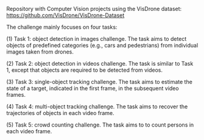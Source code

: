 Repository with Computer Vision projects using the VisDrone dataset: https://github.com/VisDrone/VisDrone-Dataset

The challenge mainly focuses on four tasks:

(1) Task 1: object detection in images challenge. The task aims to detect objects of predefined categories (e.g., cars and pedestrians) from individual images taken from drones.

(2) Task 2: object detection in videos challenge. The task is similar to Task 1, except that objects are required to be detected from videos.

(3) Task 3: single-object tracking challenge. The task aims to estimate the state of a target, indicated in the first frame, in the subsequent video frames.

(4) Task 4: multi-object tracking challenge. The task aims to recover the trajectories of objects in each video frame.

(5) Task 5: crowd counting challenge. The task aims to to count persons in each video frame.
